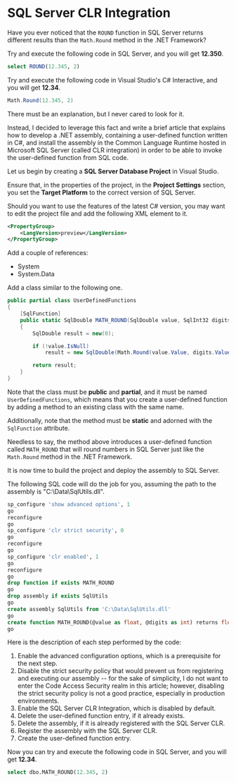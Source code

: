 # SQL Server CLR Integration

Have you ever noticed that the `ROUND` function in SQL Server returns different results than the `Math.Round` method in the .NET Framework?

Try and execute the following code in SQL Server, and you will get **12.350**.

```sql
select ROUND(12.345, 2)
```

Try and execute the following code in Visual Studio's C# Interactive, and you will get **12.34**.

```csharp
Math.Round(12.345, 2)
```

There must be an explanation, but I never cared to look for it.

Instead, I decided to leverage this fact and write a brief article that explains how to develop a .NET assembly, containing a user-defined function written in C#, and install the assembly in the Common Language Runtime hosted in Microsoft SQL Server (called CLR integration) in order to be able to invoke the user-defined function from SQL code.

Let us begin by creating a **SQL Server Database Project** in Visual Studio.

Ensure that, in the properties of the project, in the **Project Settings** section, you set the **Target Platform** to the correct version of SQL Server.

Should you want to use the features of the latest C# version, you may want to edit the project file and add the following XML element to it.

```xml
<PropertyGroup>
    <LangVersion>preview</LangVersion>
</PropertyGroup>
```

Add a couple of references:

 - System
 - System.Data

Add a class similar to the following one.

```csharp
public partial class UserDefinedFunctions
{
    [SqlFunction]
    public static SqlDouble MATH_ROUND(SqlDouble value, SqlInt32 digits)
    {
        SqlDouble result = new(0);

        if (!value.IsNull)
            result = new SqlDouble(Math.Round(value.Value, digits.Value));

        return result;
    }
}
```

Note that the class must be **public** and **partial**, and it must be named `UserDefinedFunctions`, which means that you create a user-defined function by adding a method to an existing class with the same name.

Additionally, note that the method must be **static** and adorned with the `SqlFunction` attribute.

Needless to say, the method above introduces a user-defined function called `MATH_ROUND` that will round numbers in SQL Server just like the `Math.Round` method in the .NET Framework.

It is now time to build the project and deploy the assembly to SQL Server.

The following SQL code will do the job for you, assuming the path to the assembly is "C:\Data\SqlUtils.dll".

```sql
sp_configure 'show advanced options', 1
go
reconfigure
go
sp_configure 'clr strict security', 0
go
reconfigure
go
sp_configure 'clr enabled', 1
go
reconfigure
go
drop function if exists MATH_ROUND
go
drop assembly if exists SqlUtils
go
create assembly SqlUtils from 'C:\Data\SqlUtils.dll'
go
create function MATH_ROUND(@value as float, @digits as int) returns float external name SqlUtils.UserDefinedFunctions.MATH_ROUND
go
```

Here is the description of each step performed by the code:

 1. Enable the advanced configuration options, which is a prerequisite for the next step.
 2. Disable the strict security policy that would prevent us from registering and executing our assembly -- for the sake of simplicity, I do not want to enter the Code Access Security realm in this article; however, disabling the strict security policy is not a good practice, especially in production environments.
 3. Enable the SQL Server CLR Integration, which is disabled by default.
 4. Delete the user-defined function entry, if it already exists.
 5. Delete the assembly, if it is already registered with the SQL Server CLR.
 6. Register the assembly with the SQL Server CLR.
 7. Create the user-defined function entry.

Now you can try and execute the following code in SQL Server, and you will get **12.34**.

```sql
select dbo.MATH_ROUND(12.345, 2)
```

